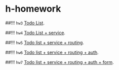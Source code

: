 # h-homework
##!!! `hw3` [Todo List](https://github.com/OMGSailorJerry/h-homework/tree/hw3).

##!!! `hw4` [Todo List + service](https://github.com/OMGSailorJerry/h-homework/tree/hw4).

##!!! `hw5` [Todo list + service + routing](https://github.com/OMGSailorJerry/h-homework/tree/hw5).

##!!! `hw6` [Todo list + service + routing + auth](https://github.com/OMGSailorJerry/h-homework/tree/hw6).

##!!! `hw7` [Todo list + service + routing + auth + form](https://github.com/OMGSailorJerry/h-homework/tree/hw7).

